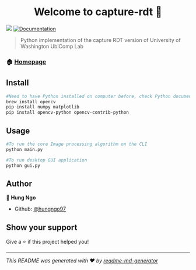 <h1 align="center">Welcome to capture-rdt 👋</h1>
<p>
  <img src="https://img.shields.io/badge/version-1.0.0-blue.svg?cacheSeconds=2592000" />
  <a href="https://play.google.com/store/apps/details?id=edu.washington.cs.ubicomplab.rdt_reader&amp;hl=en_US">
    <img alt="Documentation" src="https://img.shields.io/badge/documentation-yes-brightgreen.svg" target="_blank" />
  </a>
</p>

> Python implementation of the capture RDT version of University of Washington UbiComp Lab

### 🏠 [Homepage](https://github.com/medic/rdt-capture/tree/master/app)

## Install

```sh
#Need to have Python installed on computer before, check Python documentation for detail
brew install opencv
pip install numpy matplotlib
pip install opencv-python opencv-contrib-python
```

## Usage

```sh
#To run the core Image processing algorithm on the CLI
python main.py

#To run desktop GUI application
python gui.py

```

## Author

👤 **Hung Ngo**

* Github: [@hungngo97](https://github.com/hungngo97)

## Show your support

Give a ⭐️ if this project helped you!

***
_This README was generated with ❤️ by [readme-md-generator](https://github.com/kefranabg/readme-md-generator)_